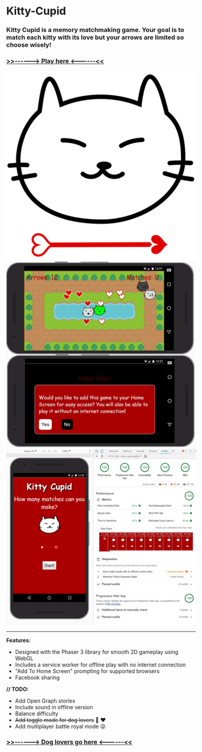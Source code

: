 # Kitty-Cupid
### Kitty Cupid is a memory matchmaking game. Your goal is to match each kitty with its love but your arrows are limited so choose wisely!
### [>>------> Play here  <------<<](https://kitty-cupid.netlify.com)
<img src="https://github.com/chadpjontek/resources/raw/master/images/kitty-cupid.png" title="Kitty Cupid Logo" alt="A cute cartoon kitty blushing with a heart shaped arrow.">
<img src="https://github.com/chadpjontek/resources/raw/master/images/kitty-cupid-screens.jpg" title="Kitty Cupid screenshots" alt="Kitty Cupid screenshots showing gameplay and Progressive Web App prompt.">
<img src="https://github.com/chadpjontek/resources/raw/master/images/kitty-cupid-audit.jpg" title="Kitty Cupid audit" alt="Kitty Cupid Chrome audit scores showing 100% across the board.">

---

**Features:**
* Designed with the Phaser 3 library for smooth 2D gameplay using WebGL
* Includes a service worker for offline play with no internet connection
* "Add To Home Screen" prompting for supported browsers
* Facebook sharing

**// TODO:**
* Add Open Graph stories
* Include sound in offline version
* Balance difficulty
* ~~Add toggle mode for dog lovers~~ :dog: :heart:
* Add multiplayer battle royal mode :stuck_out_tongue_winking_eye:
### [>>------> Dog lovers go here  <------<<](https://github.com/chadpjontek/Puppy-Love)